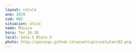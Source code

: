 ```yaml
---
layout: celula
ano: 2019
cod: 002
situacion: ativo
name: Música
hora: Ter 18-20
local: Sala 5 Bloco 4
photo: http://pacceqx.github.io\assets\pic\celulas\02.png
---
```


